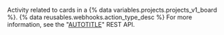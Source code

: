 Activity related to cards in a {% data variables.projects.projects_v1_board %}. {% data reusables.webhooks.action_type_desc %} For more information, see the "[AUTOTITLE](/rest/projects#cards)" REST API.
